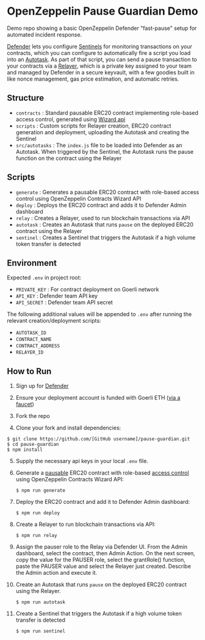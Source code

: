 # OpenZeppelin Pause Guardian Demo

Demo repo showing a basic OpenZeppelin Defender "fast-pause" setup for automated incident response.

[Defender](https://defender.openzeppelin.com) lets you configure [Sentinels](https://docs.openzeppelin.com/defender/sentinel) for monitoring transactions on your contracts, which you can configure to automatically fire a script you load into an [Autotask](https://docs.openzeppelin.com/defender/autotasks). As part of that script, you can send a pause transaction to your contracts via a [Relayer](https://docs.openzeppelin.com/defender/relay), which is a private key assigned to your team and managed by Defender in a secure keyvault, with a few goodies built in like nonce management, gas price estimation, and automatic retries.

## Structure

- `contracts` : Standard pausable ERC20 contract implementing role-based access control, generated using [Wizard api](https://www.npmjs.com/package/@openzeppelin/wizard)
- `scripts` : Custom scripts for Relayer creation, ERC20 contract generation and deployment, uploading the Autotask and creating the Sentinel
- `src/autotasks` : The `index.js` file to be loaded into Defender as an Autotask. When triggered by the Sentinel, the Autotask runs the pause function on the contract using the Relayer

## Scripts

- `generate` : Generates a pausable ERC20 contract with role-based access control using OpenZeppelin Contracts Wizard API
- `deploy` : Deploys the ERC20 contract and adds it to Defender Admin dashboard
- `relay` : Creates a Relayer, used to run blockchain transactions via API
- `autotask` : Creates an Autotask that runs `pause` on the deployed ERC20 contract using the Relayer
- `sentinel` : Creates a Sentinel that triggers the Autotask if a high volume token transfer is detected

## Environment

Expected `.env` in project root:

- `PRIVATE_KEY` : For contract deployment on Goerli network
- `API_KEY` : Defender team API key
- `API_SECRET` : Defender team API secret

The following additional values will be appended to `.env` after running the relevant creation/deployment scripts:

- `AUTOTASK_ID`
- `CONTRACT_NAME`
- `CONTRACT_ADDRESS`
- `RELAYER_ID`

## How to Run

1. Sign up for [Defender](https://defender.openzeppelin.com)

2. Ensure your deployment account is funded with Goerli ETH ([via a faucet](https://forum.openzeppelin.com/t/goerli-testnet-faucets/26710))

3. Fork the repo

4. Clone your fork and install dependencies:

```
$ git clone https://github.com/[GitHub username]/pause-guardian.git
$ cd pause-guardian
$ npm install
```

5. Supply the necessary api keys in your local `.env` file.

6. Generate a [pausable](https://docs.openzeppelin.com/contracts/3.x/api/utils#Pausable) ERC20 contract with role-based [access control](https://docs.openzeppelin.com/contracts/3.x/access-control#role-based-access-control) using OpenZeppelin Contracts Wizard API:

    `$ npm run generate`

7. Deploy the ERC20 contract and add it to Defender Admin dashboard:

    `$ npm run deploy`

8. Create a Relayer to run blockchain transactions via API:

    `$ npm run relay`

9. Assign the pauser role to the Relay via Defender UI. From the Admin dashboard, select the contract, then Admin Action. On the next screen, copy the value for the PAUSER role, select the grantRole() function, paste the PAUSER value and select the Relayer just created. Describe the Admin action and execute it.

10. Create an Autotask that runs `pause` on the deployed ERC20 contract using the Relayer.

    `$ npm run autotask`

11. Create a Sentinel that triggers the Autotask if a high volume token transfer is detected

    `$ npm run sentinel`
